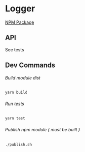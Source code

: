# Logger

[NPM Package](https://www.npmjs.com/package/@bubblehunt/logger)

## API

See tests

## Dev Commands

###### Build module dist
```sh
yarn build
```

###### Run tests
```sh
yarn test
```

###### Publish npm module ( must be built )
```sh
./publish.sh
```
